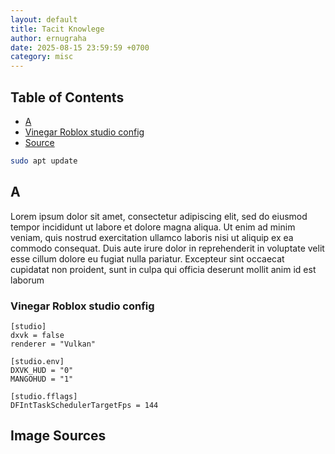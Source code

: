 ```yaml
---
layout: default
title: Tacit Knowlege
author: ernugraha
date: 2025-08-15 23:59:59 +0700
category: misc
---
```


## Table of Contents
- [A](#a)
- [Vinegar Roblox studio config](#vinegar-roblox-studio-config)
- [Source](#image-source)

```bash
sudo apt update
```
## A
Lorem ipsum dolor sit amet, consectetur adipiscing elit, sed do eiusmod tempor incididunt ut labore et dolore magna aliqua. Ut enim ad minim veniam, quis nostrud exercitation ullamco laboris nisi ut aliquip ex ea commodo consequat. Duis aute irure dolor in reprehenderit in voluptate velit esse cillum dolore eu fugiat nulla pariatur. Excepteur sint occaecat cupidatat non proident, sunt in culpa qui officia deserunt mollit anim id est laborum

### Vinegar Roblox studio config
```
[studio]
dxvk = false
renderer = "Vulkan"

[studio.env]
DXVK_HUD = "0"
MANGOHUD = "1"

[studio.fflags]
DFIntTaskSchedulerTargetFps = 144
```


## Image Sources
